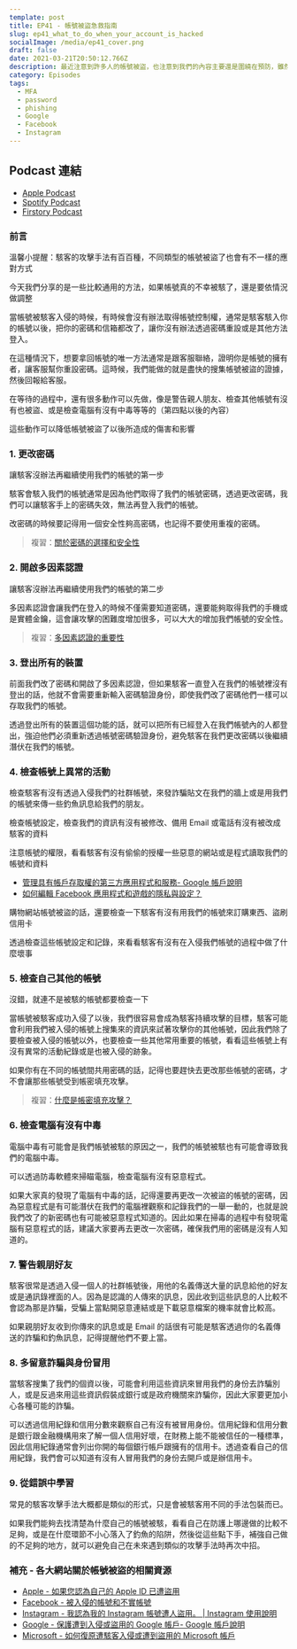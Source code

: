 ```yaml
---
template: post
title: EP41 - 帳號被盜急救指南
slug: ep41_what_to_do_when_your_account_is_hacked
socialImage: /media/ep41_cover.png
draft: false
date: 2021-03-21T20:50:12.766Z
description: 最近注意到許多人的帳號被盜，也注意到我們的內容主要還是圍繞在預防，雖然最理想的狀況是永遠不要遇到這種事，但我們還是整理了九個比較通用的幾點，讓大家以備不時之需可以拿出來應急用！
category: Episodes
tags:
  - MFA
  - password
  - phishing
  - Google
  - Facebook
  - Instagram
---
```


## Podcast 連結

- [Apple Podcast](https://podcasts.apple.com/tw/podcast/%E8%B3%87%E5%AE%89%E8%A7%A3%E5%A3%93%E7%B8%AE/id1513276667#episodeGuid=ckmjn79lukw2w0846zx7op4q3)
- [Spotify Podcast](https://open.spotify.com/episode/4QiCofeLMaM30L1qfnmWqn?si=d15700404e9e44e5)
- [Firstory Podcast](https://open.firstory.me/story/ckmjn79lukw2w0846zx7op4q3)

### 前言

溫馨小提醒：駭客的攻擊手法有百百種，不同類型的帳號被盜了也會有不一樣的應對方式

今天我們分享的是一些比較通用的方法，如果帳號真的不幸被駭了，還是要依情況做調整

當帳號被駭客入侵的時候，有時候會沒有辦法取得帳號控制權，通常是駭客駭入你的帳號以後，把你的密碼和信箱都改了，讓你沒有辦法透過密碼重設或是其他方法登入。

在這種情況下，想要拿回帳號的唯一方法通常是跟客服聯絡，證明你是帳號的擁有者，讓客服幫你重設密碼。這時候，我們能做的就是盡快的搜集帳號被盜的證據，然後回報給客服。

在等待的過程中，還有很多動作可以先做，像是警告親人朋友、檢查其他帳號有沒有也被盜、或是檢查電腦有沒有中毒等等的（第四點以後的內容）

這些動作可以降低帳號被盜了以後所造成的傷害和影響

### 1. 更改密碼

讓駭客沒辦法再繼續使用我們的帳號的第一步

駭客會駭入我們的帳號通常是因為他們取得了我們的帳號密碼，透過更改密碼，我們可以讓駭客手上的密碼失效，無法再登入我們的帳號。

改密碼的時候要記得用一個安全性夠高密碼，也記得不要使用重複的密碼。

> 複習：[關於密碼的選擇和安全性](/posts/EP3-why-does-password-has-to-be-so-complicated)

### 2. 開啟多因素認證

讓駭客沒辦法再繼續使用我們的帳號的第二步

多因素認證會讓我們在登入的時候不僅需要知道密碼，還要能夠取得我們的手機或是實體金鑰，這會讓攻擊的困難度增加很多，可以大大的增加我們帳號的安全性。

> 複習：[多因素認證的重要性](/posts/ep28_why_you_shouldnt_use_sms_as_2FA#多因素驗證的必要性)

### 3. 登出所有的裝置

前面我們改了密碼和開啟了多因素認證，但如果駭客一直登入在我們的帳號裡沒有登出的話，他就不會需要重新輸入密碼驗證身份，即使我們改了密碼他們一樣可以存取我們的帳號。

透過登出所有的裝置這個功能的話，就可以把所有已經登入在我們帳號內的人都登出，強迫他們必須重新透過帳號密碼驗證身份，避免駭客在我們更改密碼以後繼續潛伏在我們的帳號。

### 4. 檢查帳號上異常的活動

檢查駭客有沒有透過入侵我們的社群帳號，來發詐騙貼文在我們的牆上或是用我們的帳號來傳一些釣魚訊息給我們的朋友。

檢查帳號設定，檢查我們的資訊有沒有被修改、備用 Email 或電話有沒有被改成駭客的資料

注意帳號的權限，看看駭客有沒有偷偷的授權一些惡意的網站或是程式讀取我們的帳號和資料

- [管理具有帳戶存取權的第三方應用程式和服務- Google 帳戶說明](https://support.google.com/accounts/answer/3466521?hl=zh-Hant)
- [如何編輯 Facebook 應用程式和遊戲的隱私與設定？](https://zh-tw.facebook.com/help/218345114850283)

購物網站帳號被盜的話，還要檢查一下駭客有沒有用我們的帳號來訂購東西、盜刷信用卡

透過檢查這些帳號設定和記錄，來看看駭客有沒有在入侵我們帳號的過程中做了什麼壞事

### 5. 檢查自己其他的帳號

沒錯，就連不是被駭的帳號都要檢查一下

當帳號被駭客成功入侵了以後，我們很容易會成為駭客持續攻擊的目標，駭客可能會利用我們被入侵的帳號上搜集來的資訊來試著攻擊你的其他帳號，因此我們除了要檢查被入侵的帳號以外，也要檢查一些其他常用重要的帳號，看看這些帳號上有沒有異常的活動紀錄或是也被入侵的跡象。

如果你有在不同的帳號間共用密碼的話，記得也要趕快去更改那些帳號的密碼，才不會讓那些帳號受到帳密填充攻擊。

> 複習：[什麼是帳密填充攻擊？](/posts/EP3-why-does-password-has-to-be-so-complicated#帳密填充攻擊-credential-stuffing)

### 6. 檢查電腦有沒有中毒

電腦中毒有可能會是我們帳號被駭的原因之一，我們的帳號被駭也有可能會導致我們的電腦中毒。

可以透過防毒軟體來掃瞄電腦，檢查電腦有沒有惡意程式。

如果大家真的發現了電腦有中毒的話，記得還要再更改一次被盜的帳號的密碼，因為惡意程式是有可能潛伏在我們的電腦裡觀察和記錄我們的一舉一動的，也就是說我們改了的新密碼也有可能被惡意程式知道的。因此如果在掃毒的過程中有發現電腦有惡意程式的話，建議大家要再去更改一次密碼，確保我們用的密碼是沒有人知道的。

### 7. 警告親朋好友

駭客很常是透過入侵一個人的社群帳號後，用他的名義傳送大量的訊息給他的好友或是通訊錄裡面的人。因為是認識的人傳來的訊息，因此收到這些訊息的人比較不會認為那是詐騙，受騙上當點開惡意連結或是下載惡意檔案的機率就會比較高。

如果親朋好友收到你傳來的訊息或是 Email 的話很有可能是駭客透過你的名義傳送的詐騙和釣魚訊息，記得提醒他們不要上當。

### 8. 多留意詐騙與身份冒用

當駭客搜集了我們的個資以後，可能會利用這些資訊來冒用我們的身份去詐騙別人，或是反過來用這些資訊假裝成銀行或是政府機關來詐騙你，因此大家要更加小心各種可能的詐騙。

可以透過信用紀錄和信用分數來觀察自己有沒有被冒用身份。信用紀錄和信用分數是銀行跟金融機構用來了解一個人信用好壞，在財務上能不能被信任的一種標準，因此信用紀錄通常會列出你開的每個銀行帳戶跟擁有的信用卡。透過查看自己的信用紀錄，我們會可以知道有沒有人冒用我們的身份去開戶或是辦信用卡。

### 9. 從錯誤中學習

常見的駭客攻擊手法大概都是類似的形式，只是會被駭客用不同的手法包裝而已。

如果我們能夠去找清楚為什麼自己的帳號被駭，看看自己在防護上哪邊做的比較不足夠，或是在什麼環節不小心落入了釣魚的陷阱，然後從這些點下手，補強自己做的不足夠的地方，就可以避免自己在未來遇到類似的攻擊手法時再次中招。

### 補充 - 各大網站關於帳號被盜的相關資源

- [Apple - 如果您認為自己的 Apple ID 已遭盜用](https://support.apple.com/zh-tw/HT204145)
- [Facebook - 被入侵的帳號和不實帳號](https://zh-tw.facebook.com/help/1216349518398524)
- [Instagram - 我認為我的 Instagram 帳號遭人盜用。 | Instagram 使用說明](https://zh-tw.facebook.com/help/instagram/149494825257596)
- [Google - 保護遭到入侵或盜用的 Google 帳戶- Google 帳戶說明](https://support.google.com/accounts/answer/6294825?hl=zh-Hant)
- [Microsoft - 如何復原遭駭客入侵或遭到盜用的 Microsoft 帳戶](https://support.microsoft.com/zh-tw/account-billing/如何復原遭駭客入侵或遭到盜用的-microsoft-帳戶-24ca907d-bcdf-a44b-4656-47f0cd89c245)
